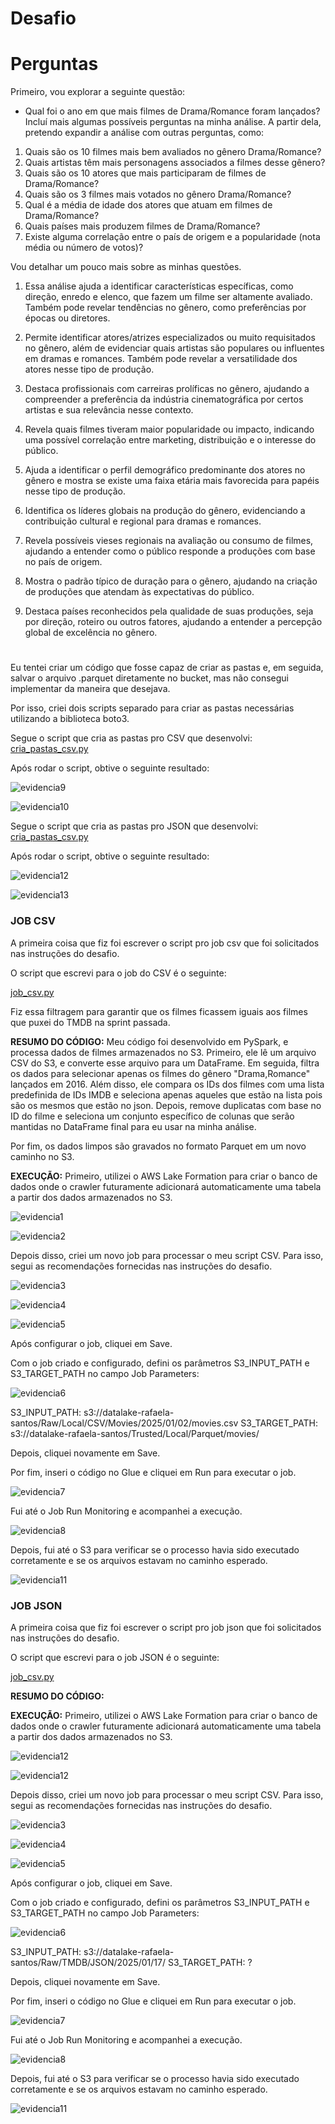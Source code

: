 # Desafio 

# Perguntas

Primeiro, vou explorar a seguinte questão:

* Qual foi o ano em que mais filmes de Drama/Romance foram lançados?
Incluí mais algumas possíveis perguntas na minha análise.
A partir dela, pretendo expandir a análise com outras perguntas, como:

1. Quais são os 10 filmes mais bem avaliados no gênero Drama/Romance?
2. Quais artistas têm mais personagens associados a filmes desse gênero?
3. Quais são os 10 atores que mais participaram de filmes de Drama/Romance?
4. Quais são os 3 filmes mais votados no gênero Drama/Romance?
5. Qual é a média de idade dos atores que atuam em filmes de Drama/Romance?
6. Quais países mais produzem filmes de Drama/Romance?
7. Existe alguma correlação entre o país de origem e a popularidade (nota média ou número de votos)?


Vou detalhar um pouco mais sobre as minhas questões.
1. Essa análise ajuda a identificar características específicas, como direção, enredo e elenco, que fazem um filme ser altamente avaliado. Também pode revelar tendências no gênero, como preferências por épocas ou diretores.

2. Permite identificar atores/atrizes especializados ou muito requisitados no gênero, além de evidenciar quais artistas são populares ou influentes em dramas e romances. Também pode revelar a versatilidade dos atores nesse tipo de produção.

3. Destaca profissionais com carreiras prolíficas no gênero, ajudando a compreender a preferência da indústria cinematográfica por certos artistas e sua relevância nesse contexto.

4. Revela quais filmes tiveram maior popularidade ou impacto, indicando uma possível correlação entre marketing, distribuição e o interesse do público.

5. Ajuda a identificar o perfil demográfico predominante dos atores no gênero e mostra se existe uma faixa etária mais favorecida para papéis nesse tipo de produção.

6. Identifica os líderes globais na produção do gênero, evidenciando a contribuição cultural e regional para dramas e romances.

7. Revela possíveis vieses regionais na avaliação ou consumo de filmes, ajudando a entender como o público responde a produções com base no país de origem.

8. Mostra o padrão típico de duração para o gênero, ajudando na criação de produções que atendam às expectativas do público.

9. Destaca países reconhecidos pela qualidade de suas produções, seja por direção, roteiro ou outros fatores, ajudando a entender a percepção global de excelência no gênero.

#
Eu tentei criar um código que fosse capaz de criar as pastas e, em seguida, salvar o arquivo .parquet diretamente no bucket, mas não consegui implementar da maneira que desejava.

Por isso, criei dois scripts separado para criar as pastas necessárias utilizando a biblioteca boto3.

Segue o script que cria as pastas pro CSV que desenvolvi:
[cria_pastas_csv.py](./cria_pastas_csv.py)

Após rodar o script, obtive o seguinte resultado:

![evidencia9](../Evidencias/Evidencias_desafio/evidencia9.png)

![evidencia10](../Evidencias/Evidencias_desafio/evidencia10.png)

Segue o script que cria as pastas pro JSON que desenvolvi:
[cria_pastas_csv.py](./cria_pastas_json.py)

Após rodar o script, obtive o seguinte resultado:

![evidencia12](../Evidencias/Evidencias_desafio/evidencia)

![evidencia13](../Evidencias/Evidencias_desafio/evidencia)

### JOB CSV
A primeira coisa que fiz foi escrever o script pro job csv que foi solicitados nas instruções do desafio.

O script que escrevi para o job do CSV é o seguinte:

[job_csv.py](./job_csv.py)

Fiz essa filtragem para garantir que os filmes ficassem iguais aos filmes que puxei do TMDB na sprint passada.

__RESUMO DO CÓDIGO:__ Meu código foi desenvolvido em PySpark, e processa dados de filmes armazenados no S3. Primeiro, ele lê um arquivo CSV do S3, e converte esse arquivo para um DataFrame. Em seguida, filtra os dados para selecionar apenas os filmes do gênero "Drama,Romance" lançados em 2016. Além disso, ele compara os IDs dos filmes com uma lista predefinida de IDs IMDB e seleciona apenas aqueles que estão na lista pois são os mesmos que estão no json. Depois, remove duplicatas com base no ID do filme e seleciona um conjunto específico de colunas que serão mantidas no DataFrame final para eu usar na minha análise.

Por fim, os dados limpos são gravados no formato Parquet em um novo caminho no S3. 

__EXECUÇÃO:__
Primeiro, utilizei o AWS Lake Formation para criar o banco de dados onde o crawler futuramente adicionará automaticamente uma tabela a partir dos dados armazenados no S3.

![evidencia1](../Evidencias/Evidencias_desafio/evidencia1.png)

![evidencia2](../Evidencias/Evidencias_desafio/evidencia2.png)

Depois disso, criei um novo job para processar o meu script CSV. Para isso, segui as recomendações fornecidas nas instruções do desafio.

![evidencia3](../Evidencias/Evidencias_desafio/evidencia3.png)

![evidencia4](../Evidencias/Evidencias_desafio/evidencia4.png)

![evidencia5](../Evidencias/Evidencias_desafio/evidencia5.png)

Após configurar o job, cliquei em Save.

Com o job criado e configurado, defini os parâmetros S3_INPUT_PATH e S3_TARGET_PATH no campo Job Parameters:

![evidencia6](../Evidencias/Evidencias_desafio/evidencia6.png)

S3_INPUT_PATH: s3://datalake-rafaela-santos/Raw/Local/CSV/Movies/2025/01/02/movies.csv
S3_TARGET_PATH: s3://datalake-rafaela-santos/Trusted/Local/Parquet/movies/

Depois, cliquei novamente em Save.

Por fim, inseri o código no Glue e cliquei em Run para executar o job.

![evidencia7](../Evidencias/Evidencias_desafio/evidencia7.png)

Fui até o Job Run Monitoring e acompanhei a execução.

![evidencia8](../Evidencias/Evidencias_desafio/evidencia8.gif)

Depois, fui até o S3 para verificar se o processo havia sido executado corretamente e se os arquivos estavam no caminho esperado.

![evidencia11](../Evidencias/Evidencias_desafio/evidencia11.gif)


### JOB JSON
A primeira coisa que fiz foi escrever o script pro job json que foi solicitados nas instruções do desafio.

O script que escrevi para o job JSON é o seguinte:

[job_csv.py](./job_json.py)

__RESUMO DO CÓDIGO:__

__EXECUÇÃO:__
Primeiro, utilizei o AWS Lake Formation para criar o banco de dados onde o crawler futuramente adicionará automaticamente uma tabela a partir dos dados armazenados no S3.

![evidencia12](../Evidencias/Evidencias_desafio/evidencia)

![evidencia12](../Evidencias/Evidencias_desafio/evidencia)

Depois disso, criei um novo job para processar o meu script CSV. Para isso, segui as recomendações fornecidas nas instruções do desafio.

![evidencia3](../Evidencias/Evidencias_desafio/evidencia3.png)

![evidencia4](../Evidencias/Evidencias_desafio/evidencia12.png)

![evidencia5](../Evidencias/Evidencias_desafio/evidencia5.png)

Após configurar o job, cliquei em Save.

Com o job criado e configurado, defini os parâmetros S3_INPUT_PATH e S3_TARGET_PATH no campo Job Parameters:

![evidencia6](../Evidencias/Evidencias_desafio/evidencia)

S3_INPUT_PATH: s3://datalake-rafaela-santos/Raw/TMDB/JSON/2025/01/17/
S3_TARGET_PATH:  ?

Depois, cliquei novamente em Save.

Por fim, inseri o código no Glue e cliquei em Run para executar o job.

![evidencia7](../Evidencias/Evidencias_desafio/evidencia)

Fui até o Job Run Monitoring e acompanhei a execução.

![evidencia8](../Evidencias/Evidencias_desafio/evidencia)

Depois, fui até o S3 para verificar se o processo havia sido executado corretamente e se os arquivos estavam no caminho esperado.

![evidencia11](../Evidencias/Evidencias_desafio/evidencia)